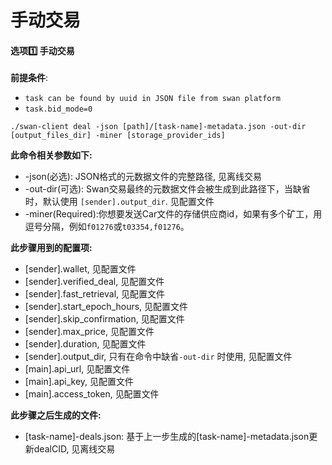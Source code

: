 # 手动交易

#### 选项1️⃣ **手动交易** <a href="#xuan-xiang-one-shou-dong-jiao-yi" id="xuan-xiang-one-shou-dong-jiao-yi"></a>

**前提条件**:

* `task can be found by uuid in JSON file from swan platform`
* `task.bid_mode=0`

```shell
./swan-client deal -json [path]/[task-name]-metadata.json -out-dir [output_files_dir] -miner [storage_provider_ids]
```

**此命令相关参数如下:**

* \-json(必选): JSON格式的元数据文件的完整路径, 见离线交易
* \-out-dir(可选): Swan交易最终的元数据文件会被生成到此路径下，当缺省时，默认使用 `[sender].output_dir`. 见配置文件
* \-miner(Required):你想要发送Car文件的存储供应商id，如果有多个矿工，用逗号分隔，例如`f01276`或`t03354,f01276`。

**此步骤用到的配置项:**

* \[sender].wallet, 见配置文件
* \[sender].verified\_deal, 见配置文件
* \[sender].fast\_retrieval, 见配置文件
* \[sender].start\_epoch\_hours, 见配置文件
* \[sender].skip\_confirmation, 见配置文件
* \[sender].max\_price, 见配置文件
* \[sender].duration, 见配置文件
* \[sender].output\_dir, 只有在命令中缺省`-out-dir` 时使用, 见配置文件
* \[main].api\_url, 见配置文件
* \[main].api\_key, 见配置文件
* \[main].access\_token, 见配置文件

**此步骤之后生成的文件:**

* \[task-name]-deals.json: 基于上一步生成的\[task-name]-metadata.json更新dealCID, 见离线交易

